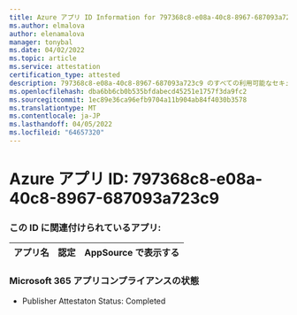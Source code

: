 ```yaml
---
title: Azure アプリ ID Information for 797368c8-e08a-40c8-8967-687093a723c9
ms.author: elmalova
author: elenamalova
manager: tonybal
ms.date: 04/02/2022
ms.topic: article
ms.service: attestation
certification_type: attested
description: 797368c8-e08a-40c8-8967-687093a723c9 のすべての利用可能なセキュリティとコンプライアンス情報。
ms.openlocfilehash: dba6bb6cb0b535bfdabecd45251e1757f3da9fc2
ms.sourcegitcommit: 1ec89e36ca96efb9704a11b904ab84f4030b3578
ms.translationtype: MT
ms.contentlocale: ja-JP
ms.lasthandoff: 04/05/2022
ms.locfileid: "64657320"
---
```

# <a name="azure-app-id-797368c8-e08a-40c8-8967-687093a723c9"></a>Azure アプリ ID: 797368c8-e08a-40c8-8967-687093a723c9


### <a name="apps-associated-with-this-id"></a>この ID に関連付けられているアプリ:
| **アプリ名** | **認定** | **AppSource で表示する** |
|--------------|---------------|-----------------------|

### <a name="microsoft-365-app-compliance-status"></a>Microsoft 365 アプリコンプライアンスの状態
- Publisher Attestaton Status: Completed

